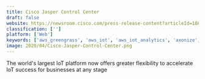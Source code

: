 ```yaml
---
title: Cisco Jasper Control Center
draft: false 
website: https://newsroom.cisco.com/press-release-content?articleId=1862554
classification: ['']
platform: ['Web']
keywords: ['aws_greengrass', 'aws_iot', 'aws_iot_analytics', 'axonize', 'azure_iot_central', 'azure_iot_hub', 'azure_iot_solution_accelerators', 'blynk_iot_platform', 'countly', 'google_cloud_iot_core', 'hologram_iot', 'ibm_watson_iot_platform', 'kaa', 'knowi', 'oracle_iot_asset_monitoring_cloud', 'particle', 'platformio', 'thingspeak']
image: 2020/04/Cisco-Jasper-Control-Center.png
---
```

The world's largest IoT platform now offers greater flexibility to accelerate IoT success for businesses at any stage